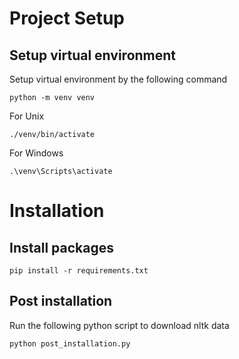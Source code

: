 # Project Setup
## Setup virtual environment
Setup virtual environment by the following command
```commandline
python -m venv venv
```

For Unix
```
./venv/bin/activate
```

For Windows
```
.\venv\Scripts\activate
```

# Installation

## Install packages
```commandline
pip install -r requirements.txt
```

## Post installation
Run the following python script to download nltk data
```commandline
python post_installation.py
```

